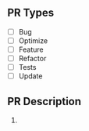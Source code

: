 ## PR Types

- [ ] Bug
- [ ] Optimize
- [ ] Feature
- [ ] Refactor
- [ ] Tests
- [ ] Update

## PR Description

<!-- Changelog -->
1. 
